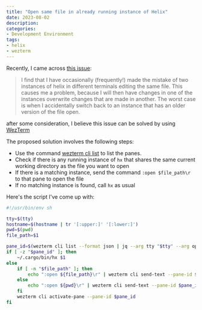 ```yaml
---
title: "Open same file in already running instance of Helix"
date: 2023-08-02
description:
categories:
- Development Environment
tags:
- helix
- wezterm
---
```

Recently, I came across [this issue](https://github.com/helix-editor/helix/issues/2177#issuecomment-1278123316):

> I find that I have occasionally (frequently!) made the mistake of two instances of helix in different terminals editing the same file. 
> This causes me a problem, because I will then have changes in one of the instances overwrite changes that are made in another. 
> The worst case is when I accidentally switch back to an instance that has an older version of the file open.

after some consideration, I believe this issue can be solved by using [WezTerm](https://wezfurlong.org/wezterm/index.html)

The proposed solution involves the following steps:

- Use the command [wezterm cli list](https://wezfurlong.org/wezterm/cli/cli/list.html) to list the panes.
- Check if there is any running instance of `hx` that shares the same current working directory as the file you want to open
- If there is a matching instance, send the command `:open $file_path\r` to that pane to open the file
- If no matching instance is found, call `hx` as usual

Here's the script I've come up with:

```sh
#!/usr/bin/env sh

tty=$(tty)
hostname=$(hostname | tr '[:upper:]' '[:lower:]')
pwd=$(pwd)
file_path=$1

pane_id=$(wezterm cli list --format json | jq --arg tty "$tty" --arg opening_cwd "file://$hostname$pwd" --arg file_path "file://$hostname$file_path" -r '.[] | .cwd as $running_cwd | select((.tty_name != $tty) and (.title | startswith("hx")) and (($opening_cwd | contains($running_cwd)) or ($file_path | contains($running_cwd)))) | .pane_id')
if [ -z "$pane_id" ]; then
    ~/.cargo/bin/hx $1
else
    if [ -n "$file_path" ]; then
        echo ":open ${file_path}\r" | wezterm cli send-text --pane-id $pane_id --no-paste
    else
        echo ":open ${pwd}\r" | wezterm cli send-text --pane-id $pane_id --no-paste
    fi
    wezterm cli activate-pane --pane-id $pane_id
fi
```
